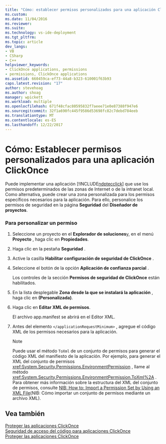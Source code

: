 ```yaml
---
title: "Cómo: establecer permisos personalizados para una aplicación ClickOnce | Documentos de Microsoft"
ms.custom: 
ms.date: 11/04/2016
ms.reviewer: 
ms.suite: 
ms.technology: vs-ide-deployment
ms.tgt_pltfrm: 
ms.topic: article
dev_langs:
- VB
- CSharp
- C++
helpviewer_keywords:
- ClickOnce applications, permissions
- permissions, ClickOnce applications
ms.assetid: 660459ca-ef73-44a8-b323-610001f63b93
caps.latest.revision: "17"
author: stevehoag
ms.author: shoag
manager: wpickett
ms.workload: multiple
ms.openlocfilehash: 671f48cfac80595832f7aeee71e0e87388f947e6
ms.sourcegitcommit: 32f1a690fc445f9586d53698fc82c7debd784eeb
ms.translationtype: MT
ms.contentlocale: es-ES
ms.lasthandoff: 12/22/2017
---
```

# <a name="how-to-set-custom-permissions-for-a-clickonce-application"></a>Cómo: Establecer permisos personalizados para una aplicación ClickOnce
Puede implementar una aplicación [!INCLUDE[ndptecclick](../deployment/includes/ndptecclick_md.md)] que use los permisos predeterminados de las zonas de Internet o de la intranet local. Como alternativa, puede crear una zona personalizada para los permisos específicos necesarios para la aplicación. Para ello, personalice los permisos de seguridad en la página **Seguridad** del **Diseñador de proyectos**.  
  
### <a name="to-customize-a-permission"></a>Para personalizar un permiso  
  
1.  Seleccione un proyecto en el **Explorador de soluciones**y, en el menú **Proyecto** , haga clic en **Propiedades**.  
  
2.  Haga clic en la pestaña **Seguridad** .  
  
3.  Active la casilla **Habilitar configuración de seguridad de ClickOnce** .  
  
4.  Seleccione el botón de la opción **Aplicación de confianza parcial** .  
  
     Los controles de la sección **Permisos de seguridad de ClickOnce** están habilitados.  
  
5.  En la lista desplegable **Zona desde la que se instalará la aplicación** , haga clic en **(Personalizada)**.  
  
6.  Haga clic en **Editar XML de permisos**.  
  
     El archivo app.manifest se abrirá en el Editor XML.  
  
7.  Antes del elemento `</applicationRequestMinimum>` , agregue el código XML de los permisos necesarios para la aplicación.  
  
    > [!NOTE]
    >  Puede usar el método `ToXml` de un conjunto de permisos para generar el código XML del manifiesto de la aplicación. Por ejemplo, para generar el XML del conjunto de permisos <xref:System.Security.Permissions.EnvironmentPermission> , llame al método <xref:System.Security.Permissions.EnvironmentPermission.ToXml%2A> . Para obtener más información sobre la estructura del XML del conjunto de permisos, consulte [NIB: How to: Import a Permission Set by Using an XML File](http://msdn.microsoft.com/en-us/dea16b54-c108-408a-ac36-cdc05f746236)(NIB: Cómo importar un conjunto de permisos mediante un archivo XML).  
  
## <a name="see-also"></a>Vea también  
 [Proteger las aplicaciones ClickOnce](../deployment/securing-clickonce-applications.md)   
 [Seguridad de acceso del código para aplicaciones ClickOnce](../deployment/code-access-security-for-clickonce-applications.md)   
 [Proteger las aplicaciones ClickOnce](../deployment/securing-clickonce-applications.md)